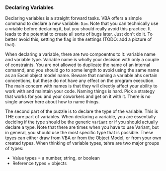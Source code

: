 ### Declaring Variables

Declaring variables is a straight forward tasks. VBA offers a simple command to declare a new variable: `Dim`. Note that you can technically use a vriable before declaring it, but you should really avoid this practice. It leads to the potential to create all sorts of bugs later. Just don't do it. To better avoid this, setting the flag in the settings (TODO: add a picture of that).

When declaring a variable, there are two compoentns to it: variable name and variable type. Variable name is wholly your decision with only a couple of constraints. You are not allowed to duplicate the name of an internal comannd, and you should go to some length to avoid using the same name as an Excel object model name. Beware that naming a variable ahs certain concentions, but these do not have any effect on the program execution. The main concern with names is that they will directly affect your ability to work with and maintain your code. Naming things is hard. Pick a strategy that works for you and your coworkers and get on it with it. There is no single answer here about how to name things.

The second part of the puzzle is to declare the type of the variable. This is THE core part of variables. When declaring a variable, you are essentially deciding if the type should be the generic `Variant` or if you should actually declare a type. Note that there are times when you have to use Variant, but in general, you should use the most specific type that is possible. These tpyes can either draw from VBA or from the Object Model, or from your own created types. When thinking of variable types, tehre are two major groups of types:

- Value types = a number, string, or boolean
- Reference types = objects
